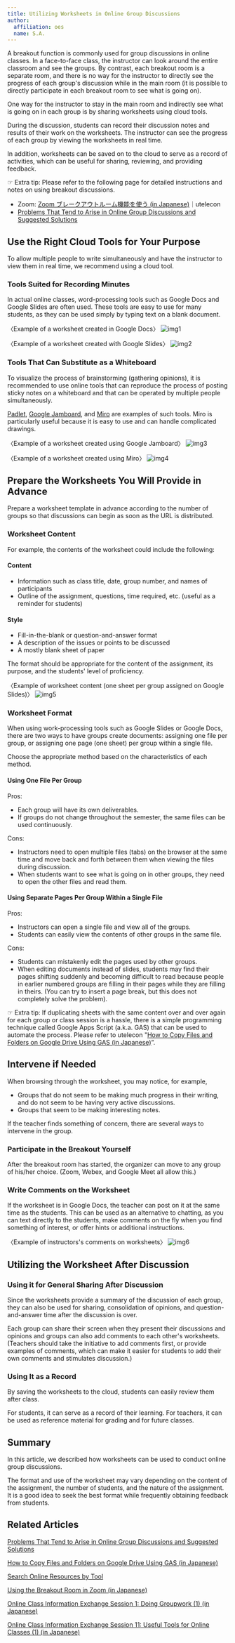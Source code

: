 ```yaml
---
title: Utilizing Worksheets in Online Group Discussions
author:
  affiliation: oes
  name: S.A.
---
```


A breakout function is commonly used for group discussions in online classes. In a face-to-face class, the instructor can look around the entire classroom and see the groups. By contrast, each breakout room is a separate room, and there is no way for the instructor to directly see the progress of each group's discussion while in the main room (it is possible to directly participate in each breakout room to see what is going on).  

One way for the instructor to stay in the main room and indirectly see what is going on in each group is by sharing worksheets using cloud tools.  

During the discussion, students can record their discussion notes and results of their work on the worksheets. The instructor can see the progress of each group by viewing the worksheets in real time.  

In addition, worksheets can be saved on to the cloud to serve as a record of activities, which can be useful for sharing, reviewing, and providing feedback.  

☞ Extra tip: Please refer to the following page for detailed instructions and notes on using breakout discussions.  

* Zoom: [Zoom ブレークアウトルーム機能を使う (in Japanese)](/zoom/usage/breakout/)｜utelecon
* [Problems That Tend to Arise in Online Group Discussions and Suggested Solutions](/en/articles/group-discussion/)


## Use the Right Cloud Tools for Your Purpose

To allow multiple people to write simultaneously and have the instructor to view them in real time, we recommend using a cloud tool.  

### Tools Suited for Recording Minutes

In actual online classes, word-processing tools such as Google Docs and Google Slides are often used. These tools are easy to use for many students, as they can be used simply by typing text on a blank document.  

〈Example of a worksheet created in Google Docs〉
![img1](img/google-docs.png)

〈Example of a worksheet created with Google Slides〉
![img2](img/google-slide.png)

### Tools That Can Substitute as a Whiteboard

To visualize the process of brainstorming (gathering opinions), it is recommended to use online tools that can reproduce the process of posting sticky notes on a whiteboard and that can be operated by multiple people simultaneously.  

[Padlet](https://padlet.com/dashboard), [Google Jamboard](https://jamboard.google.com/), and [Miro](https://miro.com/ja/) are examples of such tools. Miro is particularly useful because it is easy to use and can handle complicated drawings.  

〈Example of a worksheet created using Google Jamboard〉
![img3](img/google-jamboard.png)

〈Example of a worksheet created using Miro〉
![img4](img/miro.png)

## Prepare the Worksheets You Will Provide in Advance

Prepare a worksheet template in advance according to the number of groups so that discussions can begin as soon as the URL is distributed.  

### Worksheet Content

For example, the contents of the worksheet could include the following:  

#### Content

* Information such as class title, date, group number, and names of participants
* Outline of the assignment, questions, time required, etc. (useful as a reminder for students)  

#### Style
* Fill-in-the-blank or question-and-answer format
* A description of the issues or points to be discussed
* A mostly blank sheet of paper  

The format should be appropriate for the content of the assignment, its purpose, and the students' level of proficiency.  

〈Example of worksheet content (one sheet per group assigned on Google Slides)〉
![img5](img/google-slide-template.png)

### Worksheet Format

When using work-processing tools such as Google Slides or Google Docs, there are two ways to have groups create documents: assigning one file per group, or assigning one page (one sheet) per group within a single file.  

Choose the appropriate method based on the characteristics of each method.  

#### Using One File Per Group

Pros:

* Each group will have its own deliverables.
* If groups do not change throughout the semester, the same files can be used continuously.  

Cons:

* Instructors need to open multiple files (tabs) on the browser at the same time and move back and forth between them when viewing the files during discussion.
* When students want to see what is going on in other groups, they need to open the other files and read them.  

#### Using Separate Pages Per Group Within a Single File

Pros:

* Instructors can open a single file and view all of the groups.
* Students can easily view the contents of other groups in the same file.  

Cons:

* Students can mistakenly edit the pages used by other groups.
* When editing documents instead of slides, students may find their pages shifting suddenly and becoming difficult to read because people in earlier numbered groups are filling in their pages while they are filling in theirs. (You can try to insert a page break, but this does not completely solve the problem).  

☞ Extra tip: If duplicating sheets with the same content over and over again for each group or class session is a hassle, there is a simple programming technique called Google Apps Script (a.k.a. GAS) that can be used to automate the process. Please refer to utelecon "[How to Copy Files and Folders on Google Drive Using GAS (in Japanese)](/articles/gas/copy)”.  

## Intervene if Needed

When browsing through the worksheet, you may notice, for example,  

* Groups that do not seem to be making much progress in their writing, and do not seem to be having very active discussions.
* Groups that seem to be making interesting notes.  

If the teacher finds something of concern, there are several ways to intervene in the group.  

### Participate in the Breakout Yourself

After the breakout room has started, the organizer can move to any group of his/her choice. (Zoom, Webex, and Google Meet all allow this.)  

### Write Comments on the Worksheet

If the worksheet is in Google Docs, the teacher can post on it at the same time as the students. This can be used as an alternative to chatting, as you can text directly to the students, make comments on the fly when you find something of interest, or offer hints or additional instructions.  

〈Example of instructors's comments on worksheets〉
![img6](img/comment.png)

## Utilizing the Worksheet After Discussion

### Using it for General Sharing After Discussion

Since the worksheets provide a summary of the discussion of each group, they can also be used for sharing, consolidation of opinions, and question-and-answer time after the discussion is over.  

Each group can share their screen when they present their discussions and opinions and groups can also add comments to each other's worksheets. (Teachers should take the initiative to add comments first, or provide examples of comments, which can make it easier for students to add their own comments and stimulates discussion.)  

### Using It as a Record

By saving the worksheets to the cloud, students can easily review them after class.  

For students, it can serve as a record of their learning. For teachers, it can be used as reference material for grading and for future classes.  

## Summary

In this article, we described how worksheets can be used to conduct online group discussions.  

The format and use of the worksheet may vary depending on the content of the assignment, the number of students, and the nature of the assignment. It is a good idea to seek the best format while frequently obtaining feedback from students.  

## Related Articles

[Problems That Tend to Arise in Online Group Discussions and Suggested Solutions](/en/articles/group-discussion/)  

[How to Copy Files and Folders on Google Drive Using GAS (in Japanese)](/articles/gas/copy)  

[Search Online Resources by Tool](/en/online/tools)  

[Using the Breakout Room in Zoom (in Japanese)](/zoom/usage/breakout/)  

[Online Class Information Exchange Session 1: Doing Groupwork (1) (in Japanese)](/events/luncheon/2020-04-22/)  

[Online Class Information Exchange Session 11: Useful Tools for Online Classes (1) (in Japanese)](/events/luncheon/2020-06-24/)

